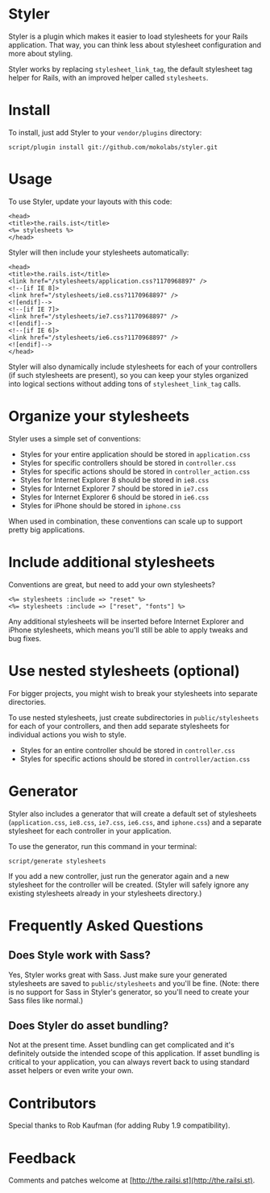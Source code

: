 Styler
======

Styler is a plugin which makes it easier to load stylesheets for your Rails application. That way, you can think less about stylesheet configuration and more about styling.

Styler works by replacing `stylesheet_link_tag`, the default stylesheet tag helper for Rails, with an improved helper called `stylesheets`.


Install
=======

To install, just add Styler to your `vendor/plugins` directory:

    script/plugin install git://github.com/mokolabs/styler.git


Usage
=====

To use Styler, update your layouts with this code:

    <head>
    <title>the.rails.ist</title>
    <%= stylesheets %>
    </head>

Styler will then include your stylesheets automatically:

    <head>
    <title>the.rails.ist</title>
    <link href="/stylesheets/application.css?1170968897" />
    <!--[if IE 8]>
    <link href="/stylesheets/ie8.css?1170968897" />
    <![endif]-->
    <!--[if IE 7]>
    <link href="/stylesheets/ie7.css?1170968897" />
    <![endif]-->
    <!--[if IE 6]>
    <link href="/stylesheets/ie6.css?1170968897" />
    <![endif]-->
    </head>

Styler will also dynamically include stylesheets for each of your controllers (if such stylesheets are present), so you can keep your styles organized into logical sections without adding tons of `stylesheet_link_tag` calls.


Organize your stylesheets
=========================

Styler uses a simple set of conventions:

- Styles for your entire application should be stored in `application.css`
- Styles for specific controllers should be stored in `controller.css`
- Styles for specific actions should be stored in `controller_action.css`
- Styles for Internet Explorer 8 should be stored in `ie8.css`
- Styles for Internet Explorer 7 should be stored in `ie7.css`
- Styles for Internet Explorer 6 should be stored in `ie6.css`
- Styles for iPhone should be stored in `iphone.css`

When used in combination, these conventions can scale up to support pretty
big applications.

Include additional stylesheets
==============================

Conventions are great, but need to add your own stylesheets?

    <%= stylesheets :include => "reset" %>
    <%= stylesheets :include => ["reset", "fonts"] %>

Any additional stylesheets will be inserted before Internet Explorer and iPhone stylesheets, which means you'll still be able to apply tweaks and bug fixes.


Use nested stylesheets (optional)
=================================

For bigger projects, you might wish to break your stylesheets into separate directories.

To use nested stylesheets, just create subdirectories in `public/stylesheets` for each of your controllers, and then add separate stylesheets for individual actions you wish to style.

- Styles for an entire controller should be stored in `controller.css`
- Styles for specific actions should be stored in `controller/action.css`


Generator
=========

Styler also includes a generator that will create a default set of stylesheets (`application.css`, `ie8.css`, `ie7.css`, `ie6.css`, and `iphone.css`) and a separate stylesheet for each controller in your application.

To use the generator, run this command in your terminal:

    script/generate stylesheets

If you add a new controller, just run the generator again and a new stylesheet for the controller will be created. (Styler will safely ignore any existing stylesheets already in your stylesheets directory.)


Frequently Asked Questions
==========================

Does Style work with Sass?
--------------------------
Yes, Styler works great with Sass. Just make sure your generated stylesheets are saved to `public/stylesheets` and you'll be fine. (Note: there is no support for Sass in Styler's generator, so you'll need to create your Sass files like normal.)

Does Styler do asset bundling?
------------------------------
Not at the present time. Asset bundling can get complicated and it's definitely outside the intended scope of this application. If asset bundling is critical to your application, you can always revert back to using standard asset helpers or even write your own.


Contributors
============

Special thanks to Rob Kaufman (for adding Ruby 1.9 compatibility).


Feedback
========

Comments and patches welcome at [http://the.railsi.st](http://the.railsi.st).
